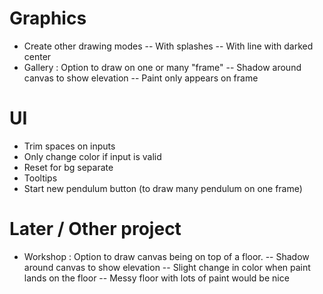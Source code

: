 # Graphics

- Create other drawing modes
-- With splashes
-- With line with darked center
- Gallery : Option to draw on one or many "frame"
-- Shadow around canvas to show elevation
-- Paint only appears on frame

# UI
- Trim spaces on inputs
- Only change color if input is valid
- Reset for bg separate
- Tooltips
- Start new pendulum button (to draw many pendulum on one frame)


# Later / Other project
- Workshop : Option to draw canvas being on top of a floor.
-- Shadow around canvas to show elevation
-- Slight change in color when paint lands on the floor
-- Messy floor with lots of paint would be nice
